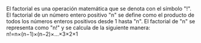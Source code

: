El factorial es una operación matemática que se denota con el símbolo "!".
El factorial de un número entero positivo "n" se define como el producto de todos los números enteros positivos desde 1 hasta "n".
El factorial de "n" se representa como "n!" y se calcula de la siguiente manera: n!=n×(n−1)×(n−2)×…×3×2×1

